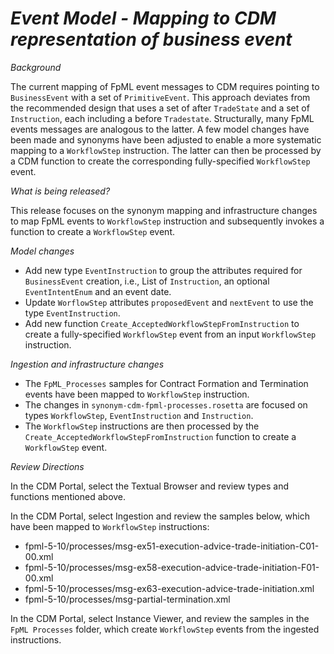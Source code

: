 # *Event Model - Mapping to CDM representation of business event*

_Background_

The current mapping of FpML event messages to CDM requires pointing to `BusinessEvent` with a set of `PrimitiveEvent`.  This approach deviates from the recommended design that uses a set of after `TradeState` and a set of `Instruction`, each including a before `Tradestate`. Structurally, many FpML events messages are  analogous to the latter. A few model changes have been made and synonyms have been adjusted to enable a more systematic mapping to a `WorkflowStep` instruction. The latter can then be processed by a CDM function to create the corresponding fully-specified `WorkflowStep` event.  

_What is being released?_

This release focuses on the synonym mapping and infrastructure changes to map FpML events to `WorkflowStep` instruction and subsequently invokes a function to create a `WorkflowStep` event.

_Model changes_

* Add new type `EventInstruction` to group the attributes required for `BusinessEvent` creation, i.e., List of `Instruction`, an optional `EventIntentEnum` and an event date. 
* Update `WorflowStep` attributes `proposedEvent` and `nextEvent` to use the type `EventInstruction`.
* Add new function `Create_AcceptedWorkflowStepFromInstruction` to create a fully-specified `WorkflowStep` event from an input `WorkflowStep` instruction.

_Ingestion and infrastructure changes_

- The `FpML_Processes` samples for Contract Formation and Termination events have been mapped to `WorkflowStep` instruction.
- The changes in `synonym-cdm-fpml-processes.rosetta` are focused on types `WorkflowStep`, `EventInstruction` and `Instruction`.
- The `WorkflowStep` instructions are then processed by the `Create_AcceptedWorkflowStepFromInstruction` function to create a `WorkflowStep` event.

_Review Directions_

In the CDM Portal, select the Textual Browser and review types and functions mentioned above.

In the CDM Portal, select Ingestion and review the samples below, which have been mapped to `WorkflowStep` instructions:

- fpml-5-10/processes/msg-ex51-execution-advice-trade-initiation-C01-00.xml
- fpml-5-10/processes/msg-ex58-execution-advice-trade-initiation-F01-00.xml
- fpml-5-10/processes/msg-ex63-execution-advice-trade-initiation.xml
- fpml-5-10/processes/msg-partial-termination.xml

In the CDM Portal, select Instance Viewer, and review the samples in the `FpML Processes` folder, which create `WorkflowStep` events from the ingested instructions.
